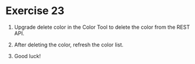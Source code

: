 # Exercise 23

1. Upgrade delete color in the Color Tool to delete the color from the REST API.

2. After deleting the color, refresh the color list.

3. Good luck!